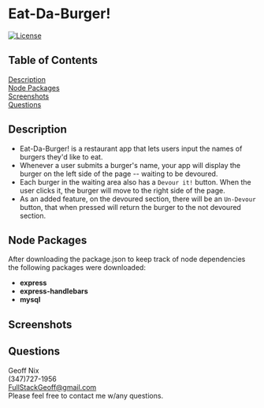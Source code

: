 # Eat-Da-Burger!
[![License](https://img.shields.io/badge/License-Boost%201.0-lightblue.svg)](https://www.boost.org/LICENSE_1_0.txt)

## Table of Contents

[Description](#description)<br/>
[Node Packages](#node-packages)<br/>
[Screenshots](#screenshots)<br/>
[Questions](#questions)<br/>

## Description

-   Eat-Da-Burger! is a restaurant app that lets users input the names of burgers they'd like to eat.
-   Whenever a user submits a burger's name, your app will display the burger on the left side of the page -- waiting to be devoured.
-   Each burger in the waiting area also has a `Devour it!` button. When the user clicks it, the burger will move to the right side of the page.
-  As an added feature, on the devoured section, there will be an `Un-Devour` button, that when pressed will return the burger to the  not devoured section.

## Node Packages
After downloading the package.json to keep track of node dependencies the following packages were downloaded:
* **express** 
* **express-handlebars**
* **mysql**

## Screenshots

## Questions

Geoff Nix<br/>
(347)727-1956<br/>
FullStackGeoff@gmail.com<br/>
Please feel free to contact me w/any questions.
